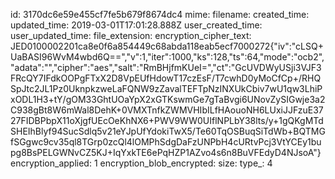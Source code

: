id: 3170dc6e59e455cf7fe5b679f8674dc4
mime: 
filename: 
created_time: 
updated_time: 2019-03-01T17:01:28.888Z
user_created_time: 
user_updated_time: 
file_extension: 
encryption_cipher_text: JED0100002201ca8e0f6a854449c68abda118eab5ecf7000272{"iv":"cLSQ+UaBASI96WvM4wbd6Q==","v":1,"iter":1000,"ks":128,"ts":64,"mode":"ocb2","adata":"","cipher":"aes","salt":"RmBHjfmKUeI=","ct":"GcUVDWyUSji3VJF3FRcQY7IFdkOOPgFTxX2D8VpEUfHdowT17czEsF/T7cwhD0yMoCfCp+/RHQSpJtc2JL1Pz0UknpkzweLaFQNW9zZavalTEFTpNzINXUkCbiv7wU1qw3LhiPxODL1H3+tY/gOM33GhtUOaYpX2xGTKswmGe7gTaBvgi6UNovZySIGwje3a2C938gBt8W6mWal8DehK+0VMXTnfkZWMVHIbILfHAouoNH6LUxiJJFzuE3727FIDBPbpX11oXjgfUEcOeKhNX6+PWV9WW0UIflNPLbY38lts/y+1gQKgMTdSHEIhBlyf94SucSdlq5v21eYJpUfYdokiTwX5/Te60TqOSBuqSiTdWb+BQTMGfSGgwc9cv35ql8TGrp0zcQl4lOMPhSdgDaFzUNPbH4cURtvPcj3VtYCEy1bupg8BsPELGWNvCZ5KJ+IqYxkTE6ePqHZP1AZvo4s6n8BuVFEdyD4NJsoA"}
encryption_applied: 1
encryption_blob_encrypted: 
size: 
type_: 4